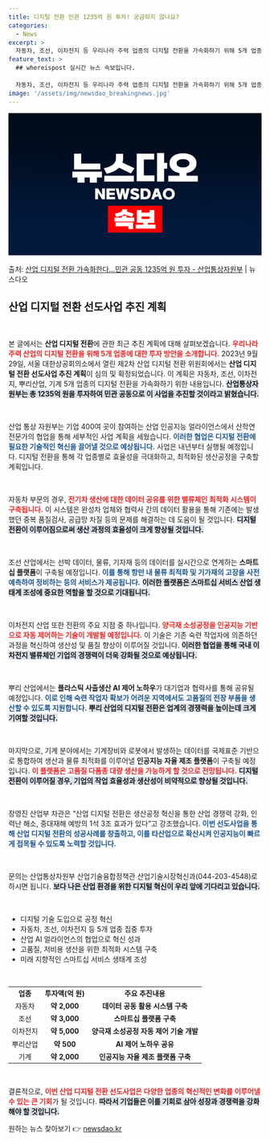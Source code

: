 ```yaml
---
title: 디지털 전환 민관 1235억 원 투자! 궁금하지 않나요?
categories:
  - News
excerpt: >
  자동차, 조선, 이차전지 등 우리나라 주력 업종의 디지털 전환을 가속화하기 위해 5개 업종에 민관 공동으로 …
feature_text: >
  ## whereispost 실시간 뉴스 속보입니다.

  자동차, 조선, 이차전지 등 우리나라 주력 업종의 디지털 전환을 가속화하기 위해 5개 업종에 민관 공동으로 …
image: '/assets/img/newsdao_breakingnews.jpg'
---
```


![뉴스다오 속보](/assets/img/newsdao_breakingnews.jpg)

<p>출처: <a href="https://newsdao.kr/2899" rel="dofollow">산업 디지털 전환 가속화한다…민관 공동 1235억 원 투자 - 산업통상자원부</a> | 뉴스다오</p>

<h2 data-ke-size="size26">산업 디지털 전환 선도사업 추진 계획</h2>

<p data-ke-size="size16">&nbsp;</p>

본 글에서는 **산업 디지털 전환**에 관한 최근 추진 계획에 대해 살펴보겠습니다. <b><span style="color: #ee2323;">우리나라 주력 산업의 디지털 전환을 위해 5개 업종에 대한 투자 방안을 소개합니다.</span></b> 2023년 9월 29일, 서울 대한상공회의소에서 열린 제2차 산업 디지털 전환 위원회에서는 **산업 디지털 전환 선도사업 추진 계획**이 심의 및 확정되었습니다. 이 계획은 자동차, 조선, 이차전지, 뿌리산업, 기계 5개 업종의 디지털 전환을 가속화하기 위한 내용입니다. <b><span style="background-color: #21538527;">산업통상자원부는 총 1235억 원을 투자하여 민관 공동으로 이 사업을 추진할 것이라고 밝혔습니다.</span></b>

<p data-ke-size="size16">&nbsp;</p>

산업 통상 자원부는 기업 400여 곳이 참여하는 산업 인공지능 얼라이언스에서 산학연 전문가의 협업을 통해 세부적인 사업 계획을 세웠습니다. <b><span style="color: #1a5490;">이러한 협업은 디지털 전환에 필요한 기술적인 혁신을 끌어낼 것으로 예상됩니다.</span></b> 사업은 내년부터 실행될 예정입니다. 디지털 전환을 통해 각 업종별로 효율성을 극대화하고, 최적화된 생산공정을 구축할 계획입니다. 

<p data-ke-size="size16">&nbsp;</p>

자동차 부문의 경우, <b><span style="color: #ee2323;">전기차 생산에 대한 데이터 공유를 위한 밸류체인 최적화 시스템이 구축됩니다.</span></b> 이 시스템은 완성차 업체와 협력사 간의 데이터 활용을 통해 기존에는 발생했던 중복 품질검사, 공급망 차질 등의 문제를 해결하는 데 도움이 될 것입니다. <b><span style="background-color: #21538527;">디지털 전환이 이루어짐으로써 생산 과정의 효율성이 크게 향상될 것입니다.</span></b>

<p data-ke-size="size16">&nbsp;</p>

조선 산업에서는 선박 데이터, 물류, 기자재 등의 데이터를 실시간으로 연계하는 **스마트십 플랫폼**이 구축될 예정입니다. <b><span style="color: #1a5490;">이를 통해 항만 내 물류 최적화 및 기가재의 고장을 사전 예측하여 정비하는 등의 서비스가 제공됩니다.</span></b> <b><span style="background-color: #21538527;">이러한 플랫폼은 스마트십 서비스 산업 생태계 조성에 중요한 역할을 할 것으로 기대됩니다.</span></b>

<p data-ke-size="size16">&nbsp;</p>

이차전지 산업 또한 전환의 주요 지점 중 하나입니다. <b><span style="color: #ee2323;">양극재 소성공정을 인공지능 기반으로 자동 제어하는 기술이 개발될 예정입니다.</span></b> 이 기술은 기존 숙련 작업자에 의존하던 과정을 혁신하여 생산성 및 품질 향상이 이루어질 것입니다. <b><span style="background-color: #21538527;">이러한 협업을 통해 국내 이차전지 밸류체인 기업의 경쟁력이 더욱 강화될 것으로 예상됩니다.</span></b>

<p data-ke-size="size16">&nbsp;</p>

뿌리 산업에서는 **플라스틱 사출생산 AI 제어 노하우**가 대기업과 협력사를 통해 공유될 예정입니다. <b><span style="color: #1a5490;">이로 인해 숙련 작업자 확보가 어려운 지역에서도 고품질의 전장 부품을 생산할 수 있도록 지원합니다.</span></b> <b><span style="background-color: #21538527;">뿌리 산업의 디지털 전환은 업계의 경쟁력을 높이는데 크게 기여할 것입니다.</span></b>

<p data-ke-size="size16">&nbsp;</p>

마지막으로, 기계 분야에서는 기계장비와 로봇에서 발생하는 데이터를 국제표준 기반으로 통합하여 생산과 물류 최적화를 이루어낼 **인공지능 자율 제조 플랫폼**이 구축될 예정입니다. <b><span style="color: #ee2323;">이 플랫폼은 고품질 다품종 대량 생산을 가능하게 할 것으로 전망됩니다.</span></b> <b><span style="background-color: #21538527;">디지털 전환이 이루어질 경우, 기업의 작업 효율성과 생산성이 비약적으로 향상될 것입니다.</span></b>

<p data-ke-size="size16">&nbsp;</p>

장영진 산업부 차관은 “산업 디지털 전환은 생산공정 혁신을 통한 산업 경쟁력 강화, 인력난 해소, 중대재해 예방의 1석 3조 효과가 있다”고 강조했습니다. <b><span style="color: #1a5490;">이번 선도사업을 통해 산업 디지털 전환의 성공사례를 창출하고, 이를 타산업으로 확산시켜 인공지능이 빠르게 접목될 수 있도록 노력할 것입니다.</span></b>

<p data-ke-size="size16">&nbsp;</p>

문의는 산업통상자원부 산업기술융합정책관 산업기술시장혁신과(044-203-4548)로 하시면 됩니다. <b><span style="background-color: #21538527;">보다 나은 산업 환경을 위한 디지털 혁신이 우리 앞에 기다리고 있습니다.</span></b>

<p data-ke-size="size16">&nbsp;</p>

<ul>
  <li>디지털 기술 도입으로 공정 혁신</li>
  <li>자동차, 조선, 이차전지 등 5개 업종 집중 투자</li>
  <li>산업 AI 얼라이언스의 협업으로 혁신 성과</li>
  <li>고품질, 저비용 생산을 위한 최적화 시스템 구축</li>
  <li>미래 지향적인 스마트십 서비스 생태계 조성</li>
</ul>

<p data-ke-size="size16">&nbsp;</p>

<table style="width: 100%;">
    <tr>
        <td style="text-align: center; height: 17px;"><b>업종</b></td>
        <td style="text-align: center; height: 17px;"><b>투자액(억 원)</b></td>
        <td style="text-align: center; height: 17px;"><b>주요 추진내용</b></td>
    </tr>
    <tr>
        <td style="text-align: center; height: 17px;">자동차</td>
        <td style="text-align: center; height: 17px;"><b>약 2,000</b></td>
        <td style="text-align: center; height: 17px;"><b>데이터 공동 활용 시스템 구축</b></td>
    </tr>
    <tr>
        <td style="text-align: center; height: 17px;">조선</td>
        <td style="text-align: center; height: 17px;"><b>약 3,000</b></td>
        <td style="text-align: center; height: 17px;"><b>스마트십 플랫폼 구축</b></td>
    </tr>
    <tr>
        <td style="text-align: center; height: 17px;">이차전지</td>
        <td style="text-align: center; height: 17px;"><b>약 5,000</b></td>
        <td style="text-align: center; height: 17px;"><b>양극재 소성공정 자동 제어 기술 개발</b></td>
    </tr>
    <tr>
        <td style="text-align: center; height: 17px;">뿌리산업</td>
        <td style="text-align: center; height: 17px;"><b>약 500</b></td>
        <td style="text-align: center; height: 17px;"><b>AI 제어 노하우 공유</b></td>
    </tr>
    <tr>
        <td style="text-align: center; height: 17px;">기계</td>
        <td style="text-align: center; height: 17px;"><b>약 2,000</b></td>
        <td style="text-align: center; height: 17px;"><b>인공지능 자율 제조 플랫폼 구축</b></td>
    </tr>
</table>

<p data-ke-size="size16">&nbsp;</p>

결론적으로, <b><span style="color: #ee2323;">이번 산업 디지털 전환 선도사업은 다양한 업종의 혁신적인 변화를 이루어낼 수 있는 큰 기회</span></b>가 될 것입니다. <b><span style="background-color: #21538527;">따라서 기업들은 이를 기회로 삼아 성장과 경쟁력을 강화해야 할 것입니다.</span></b> 

원하는 뉴스 찾아보기 👉 <a href="https://newsdao.kr" rel="dofollow">newsdao.kr</a>


